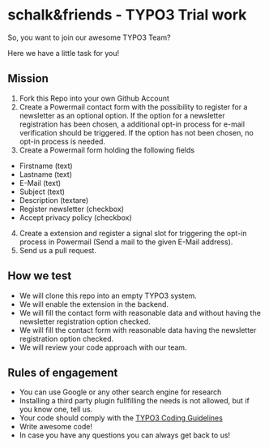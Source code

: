 # schalk&friends - TYPO3 Trial work
So, you want to join our awesome TYPO3 Team?

Here we have a little task for you!

## Mission
1. Fork this Repo into your own Github Account
2. Create a Powermail contact form with the possibility to register for a newsletter as an optional option. If the option for a newsletter registration has been chosen, a additional opt-in process for e-mail verification should be triggered. If the option has not been chosen, no opt-in process is needed.
3. Create a Powermail form holding the following fields
 - Firstname (text)
 - Lastname (text)
 - E-Mail (text)
 - Subject (text)
 - Description (textare)
 - Register newsletter (checkbox)
 - Accept privacy policy (checkbox)
4. Create a extension and register a signal slot for triggering the opt-in process in Powermail (Send a mail to the given E-Mail address).
5. Send us a pull request.

## How we test
* We will clone this repo into an empty TYPO3 system.
* We will enable the extension in the backend.
* We will fill the contact form with reasonable data and without having the newsletter registration option checked.
* We will fill the contact form with reasonable data having the newsletter registration option checked.
* We will review your code approach with our team.

## Rules of engagement
* You can use Google or any other search engine for research
* Installing a third party plugin fullfilling the needs is not allowed, but if you know one, tell us.
* Your code should comply with the [TYPO3 Coding Guidelines](https://docs.typo3.org/typo3cms/CoreApiReference/CodingGuidelines/Index.html)
* Write awesome code!
* In case you have any questions you can always get back to us!
